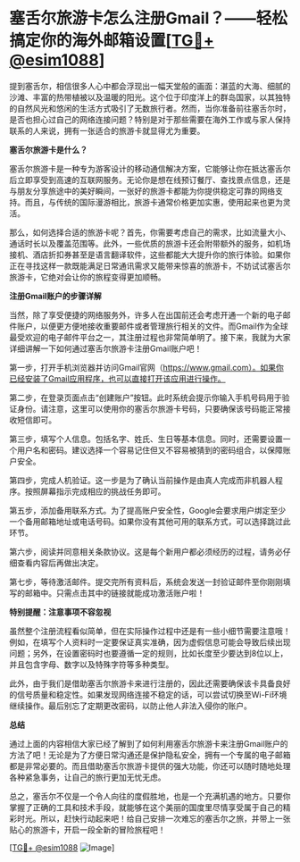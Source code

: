 # 塞舌尔旅游卡怎么注册Gmail？——轻松搞定你的海外邮箱设置[[TG💪+ @esim1088](https://t.me/s/esim1088)]

提到塞舌尔，相信很多人心中都会浮现出一幅天堂般的画面：湛蓝的大海、细腻的沙滩、丰富的热带植被以及温暖的阳光。这个位于印度洋上的群岛国家，以其独特的自然风光和悠闲的生活方式吸引了无数旅行者。然而，当你准备前往塞舌尔时，是否也担心过自己的网络连接问题？特别是对于那些需要在海外工作或与家人保持联系的人来说，拥有一张适合的旅游卡就显得尤为重要。

**塞舌尔旅游卡是什么？**

塞舌尔旅游卡是一种专为游客设计的移动通信解决方案，它能够让你在抵达塞舌尔后立即享受到高速的互联网服务。无论你是想在线预订餐厅、查找景点信息，还是与朋友分享旅途中的美好瞬间，一张好的旅游卡都能为你提供稳定可靠的网络支持。而且，与传统的国际漫游相比，旅游卡通常价格更加实惠，使用起来也更为灵活。

那么，如何选择合适的旅游卡呢？首先，你需要考虑自己的需求，比如流量大小、通话时长以及覆盖范围等。此外，一些优质的旅游卡还会附带额外的服务，如机场接机、酒店折扣券甚至是语言翻译软件，这些都能大大提升你的旅行体验。如果你正在寻找这样一款既能满足日常通讯需求又能带来惊喜的旅游卡，不妨试试塞舌尔旅游卡，它绝对会让你的旅程变得更加顺畅。

**注册Gmail账户的步骤详解**

当然，除了享受便捷的网络服务外，许多人在出国前还会考虑开通一个新的电子邮件账户，以便更方便地接收重要邮件或者管理旅行相关的文件。而Gmail作为全球最受欢迎的电子邮件平台之一，其注册过程也非常简单明了。接下来，我就为大家详细讲解一下如何通过塞舌尔旅游卡注册Gmail账户吧！

第一步，打开手机浏览器并访问Gmail官网（https://www.gmail.com）。如果你已经安装了Gmail应用程序，也可以直接打开该应用进行操作。

第二步，在登录页面点击“创建账户”按钮。此时系统会提示你输入手机号码用于验证身份。请注意，这里可以使用你的塞舌尔旅游卡号码，只要确保该号码能正常接收短信即可。

第三步，填写个人信息。包括名字、姓氏、生日等基本信息。同时，还需要设置一个用户名和密码。建议选择一个容易记住但又不容易被猜到的密码组合，以保障账户安全。

第四步，完成人机验证。这一步是为了确认当前操作是由真人完成而非机器人程序。按照屏幕指示完成相应的挑战任务即可。

第五步，添加备用联系方式。为了提高账户安全性，Google会要求用户绑定至少一个备用邮箱地址或电话号码。如果你没有其他可用的联系方式，可以选择跳过此环节。

第六步，阅读并同意相关条款协议。这是每个新用户都必须经历的过程，请务必仔细查看内容后再做出决定。

第七步，等待激活邮件。提交完所有资料后，系统会发送一封验证邮件至你刚刚填写的邮箱中。只需点击其中的链接就能成功激活账户啦！

**特别提醒：注意事项不容忽视**

虽然整个注册流程看似简单，但在实际操作过程中还是有一些小细节需要注意哦！例如，在填写个人资料时一定要保证真实准确，因为虚假信息可能会导致后续出现问题；另外，在设置密码时也要遵循一定的规则，比如长度至少要达到8位以上，并且包含字母、数字以及特殊字符等多种类型。

此外，由于我们是借助塞舌尔旅游卡来进行注册的，因此还需要确保该卡具备良好的信号质量和稳定性。如果发现网络连接不稳定的话，可以尝试切换至Wi-Fi环境继续操作。最后别忘了定期更改密码，以防止他人非法入侵你的账户。

**总结**

通过上面的内容相信大家已经了解到了如何利用塞舌尔旅游卡来注册Gmail账户的方法了吧！无论是为了方便日常沟通还是保护隐私安全，拥有一个专属的电子邮箱都是非常必要的。而且借助塞舌尔旅游卡提供的强大功能，你还可以随时随地处理各种紧急事务，让自己的旅行更加无忧无虑。

总之，塞舌尔不仅是一个令人向往的度假胜地，也是一个充满机遇的地方。只要你掌握了正确的工具和技术手段，就能够在这个美丽的国度里尽情享受属于自己的精彩时光。所以，赶快行动起来吧！给自己安排一次难忘的塞舌尔之旅，并带上一张贴心的旅游卡，开启一段全新的冒险旅程吧！

[[TG💪+ @esim1088](https://t.me/s/esim1088) ![Image](https://i.postimg.cc/4NQfJmqS/Snipaste-2025-05-13-00-14-12.png)]
